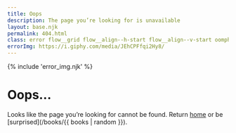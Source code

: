 ```yaml
---
title: Oops
description: The page you’re looking for is unavailable
layout: base.njk
permalink: 404.html
class: error flow__grid flow__align--h-start flow__align--v-start oomph__v--l padding__all--l
errorImg: https://i.giphy.com/media/JEhCPFfqi2Hy8/
---
```


{% include 'error_img.njk' %}

# Oops…

Looks like the page you’re looking for cannot be found. Return [home](/) or be [surprised](/books/{{ books | random }}).
